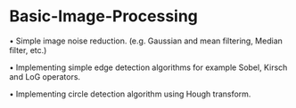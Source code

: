 # Basic-Image-Processing
• Simple image noise reduction. (e.g. Gaussian and mean filtering, Median filter, etc.)

• Implementing simple edge detection algorithms for example Sobel, Kirsch and LoG
operators.

• Implementing circle detection algorithm using Hough transform.
